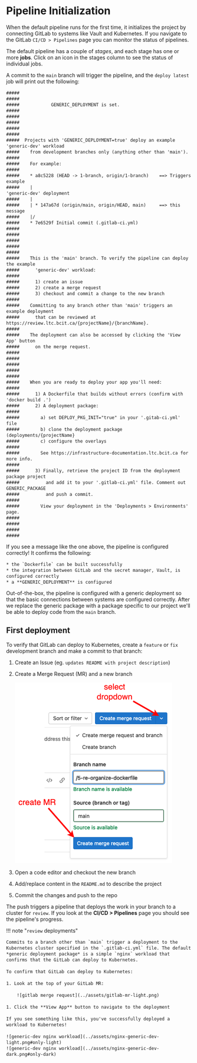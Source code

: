 # Pipeline Initialization

When the default pipeline runs for the first time, it initializes the project by connecting GitLab to systems like Vault and Kubernetes. If you navigate to the GitLab `CI/CD > Pipelines` page you can monitor the status of pipelines.

The default pipeline has a couple of *stages*, and each stage has one or more **jobs**. Click on an icon in the stages column to see the status of individual jobs.

A commit to the `main` branch will trigger the pipeline, and the `deploy latest` job will print out the following:

    #####
    #####
    #####            GENERIC_DEPLOYMENT is set.
    #####
    #####
    #####
    #####
    #####
    #####  Projects with 'GENERIC_DEPLOYMENT=true' deploy an example 'generic-dev' workload
    #####    from development branches only (anything other than 'main').
    #####
    #####    For example:
    #####
    #####    * a8c5228 (HEAD -> 1-branch, origin/1-branch)    ==> Triggers example 
    #####    |                                                     'generic-dev' deployment
    #####    |
    #####    | * 147a67d (origin/main, origin/HEAD, main)     ==> this message
    #####    |/  
    #####    * 7e6529f Initial commit (.gitlab-ci.yml)
    #####
    #####
    #####
    #####
    #####
    #####    This is the 'main' branch. To verify the pipeline can deploy the example
    #####      'generic-dev' workload:
    #####
    #####      1) create an issue
    #####      2) create a merge request
    #####      3) checkout and commit a change to the new branch
    #####
    #####    Committing to any branch other than 'main' triggers an example deployment 
    #####      that can be reviewed at https://review.ltc.bcit.ca/{projectName}/{branchName}.
    #####
    #####    The deployment can also be accessed by clicking the 'View App' button 
    #####      on the merge request.
    #####
    #####
    #####
    #####
    #####
    #####    When you are ready to deploy your app you'll need:
    #####
    #####      1) A Dockerfile that builds without errors (confirm with 'docker build .')
    #####      2) A deployment package:
    #####
    #####        a) set DEPLOY_PKG_INIT="true" in your '.gitab-ci.yml' file
    #####        b) clone the deployment package (deployments/{projectName}
    #####        c) configure the overlays
    #####
    #####        See https://infrastructure-documentation.ltc.bcit.ca for more info.
    #####
    #####      3) Finally, retrieve the project ID from the deployment package project
    #####          and add it to your '.gitlab-ci.yml' file. Comment out GENERIC_PACKAGE 
    #####          and push a commit.
    #####
    #####        View your deployment in the 'Deployments > Environments' page. 
    #####
    #####
    #####
    #####

If you see a message like the one above, the pipeline is configured correctly! It confirms the following:

    * the `Dockerfile` can be built successfully
    * the integration between GitLab and the secret manager, Vault, is configured correctly
    * a **GENERIC_DEPLOYMENT** is configured

Out-of-the-box, the pipeline is configured with a generic deployment so that the basic connections between systems are configured correctly. After we replace the generic package with a package specific to our project we'll be able to deploy code from the `main` branch.

## First deployment

To verify that GitLab can deploy to Kubernetes, create a `feature` or `fix` development branch and make a commit to that branch:

1. Create an Issue (eg. `updates README with project description`)
2. Create a Merge Request (MR) and a new branch

    ![Create-MR-Branch](../assets/create-mr.png)

3. Open a code editor and checkout the new branch
4. Add/replace content in the `README.md` to describe the project
5. Commit the changes and push to the repo

The push triggers a pipeline that deploys the work in your branch to a cluster for `review`. If you look at the **CI/CD > Pipelines** page you should see the pipeline's progress.

!!! note "`review` deployments"

    Commits to a branch other than `main` trigger a deployment to the Kubernetes cluster specified in the `.gitlab-ci.yml` file. The default *generic deployment package* is a simple `nginx` workload that confirms that the GitLab can deploy to Kubernetes.

    To confirm that GitLab can deploy to Kubernetes:

    1. Look at the top of your GitLab MR:

        ![gitlab merge request](../assets/gitlab-mr-light.png)

    1. Click the **View App** button to navigate to the deployment

    If you see something like this, you've successfully deployed a workload to Kubernetes!

    ![generic-dev nginx workload](../assets/nginx-generic-dev-light.png#only-light)
    ![generic-dev nginx workload](../assets/nginx-generic-dev-dark.png#only-dark)

